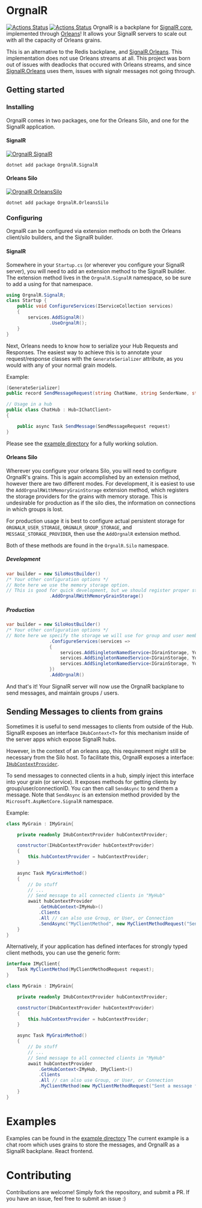 # OrgnalR

[![Actions Status](https://github.com/LiamMorrow/OrgnalR/workflows/build/badge.svg)](https://github.com/LiamMorrow/OrgnalR/actions)
[![Actions Status](https://github.com/LiamMorrow/OrgnalR/workflows/test/badge.svg)](https://github.com/LiamMorrow/OrgnalR/actions)
OrgnalR is a backplane for [SignalR core](https://github.com/aspnet/AspNetCore/tree/master/src/SignalR), implemented through [Orleans](https://github.com/dotnet/orleans)!
It allows your SignalR servers to scale out with all the capacity of Orleans grains.

This is an alternative to the Redis backplane, and [SignalR.Orleans](https://github.com/OrleansContrib/SignalR.Orleans). This implementation does not use Orleans streams at all. This project was born out of issues with deadlocks that occured with Orleans streams, and since [SignalR.Orleans](https://github.com/OrleansContrib/SignalR.Orleans) uses them, issues with signalr messages not going through.

## Getting started

### Installing

OrgnalR comes in two packages, one for the Orleans Silo, and one for the SignalR application.

#### SignalR

<a href="https://www.nuget.org/packages/OrgnalR.Signalr">![OrgnalR SignalR](https://img.shields.io/nuget/v/OrgnalR.SignalR?logo=SignalR)</a>

```
dotnet add package OrgnalR.SignalR
```

#### Orleans Silo

<a href="https://www.nuget.org/packages/OrgnalR.OrleansSilo">![OrgnalR OrleansSilo](https://img.shields.io/nuget/v/OrgnalR.OrleansSilo?logo=OrleansSilo)</a>

```
dotnet add package OrgnalR.OrleansSilo
```

### Configuring

OrgnalR can be configured via extension methods on both the Orleans client/silo builders, and the SignalR builder.

#### SignalR

Somewhere in your `Startup.cs` (or wherever you configure your SignalR server), you will need to add an extension method to the SignalR builder. The extension method lives in the `OrgnalR.SignalR` namespace, so be sure to add a using for that namespace.

```c#
using OrgnalR.SignalR;
class Startup {
    public void ConfigureServices(IServiceCollection services)
    {
        services.AddSignalR()
                .UseOrgnalR();
    }
}
```

Next, Orleans needs to know how to serialize your Hub Requests and Responses.
The easiest way to achieve this is to annotate your request/response classes with the `GenerateSerializer` attribute, as you would with any of your normal grain models.

Example:

```c#
[GenerateSerializer]
public record SendMessageRequest(string ChatName, string SenderName, string Message);

// Usage in a hub
public class ChatHub : Hub<IChatClient>
{

    public async Task SendMessage(SendMessageRequest request)
}
```

Please see the [example directory](example) for a fully working solution.

#### Orleans Silo

Wherever you configure your orleans Silo, you will need to configure OrgnalR's grains. This is again accomplished by an extension method, however there are two different modes. For development, it is easiest to use the `AddOrgnalRWithMemoryGrainStorage` extension method, which registers the storage providers for the grains with memory storage. This is undesirable for production as if the silo dies, the information on connections in which groups is lost.

For production usage it is best to configure actual persistent storage for `ORGNALR_USER_STORAGE`, `ORGNALR_GROUP_STORAGE`, and `MESSAGE_STORAGE_PROVIDER`, then use the `AddOrgnalR` extension method.

Both of these methods are found in the `OrgnalR.Silo` namespace.

##### Development

```c#
var builder = new SiloHostBuilder()
/* Your other configuration options */
// Note here we use the memory storage option.
// This is good for quick development, but we should register proper storage for production
                .AddOrgnalRWithMemoryGrainStorage()
```

##### Production

```c#
var builder = new SiloHostBuilder()
/* Your other configuration options */
// Note here we specify the storage we will use for group and user membership
                .ConfigureServices(services =>
                {
                    services.AddSingletonNamedService<IGrainStorage, YourStorageProvider>(Extensions.USER_STORAGE_PROVIDER);
                    services.AddSingletonNamedService<IGrainStorage, YourStorageProvider>(Extensions.GROUP_STORAGE_PROVIDER);
                    services.AddSingletonNamedService<IGrainStorage, YourStorageProvider>(Extensions.MESSAGE_STORAGE_PROVIDER);
                })
                .AddOrgnalR()
```

And that's it! Your SignalR server will now use the OrgnalR backplane to send messages, and maintain groups / users.

## Sending Messages to clients from grains

Sometimes it is useful to send messages to clients from outside of the Hub. SignalR exposes an interface `IHubContext<T>` for this mechanism inside of the server apps which expose SignalR hubs.

However, in the context of an orleans app, this requirement might still be necessary from the Silo host. To facilitate this, OrgnalR exposes a interface: [`IHubContextProvider`](/src/OrgnalR.Core/Provider/HubContextProvider.cs).

To send messages to connected clients in a hub, simply inject this interface into your grain (or service).
It exposes methods for getting clients by group/user/connectionID. You can then call `SendAsync` to send them a message.
Note that `SendAsync` is an extension method provided by the `Microsoft.AspNetCore.SignalR` namespace.

Example:

```csharp
class MyGrain : IMyGrain{

    private readonly IHubContextProvider hubContextProvider;

    constructor(IHubContextProvider hubContextProvider)
    {
        this.hubContextProvider = hubContextProvider;
    }

    async Task MyGrainMethod()
    {
        // Do stuff
        // ...
        // Send message to all connected clients in "MyHub"
        await hubContextProvider
            .GetHubContext<IMyHub>()
            .Clients
            .All // can also use Group, or User, or Connection
            .SendAsync("MyClientMethod", new MyClientMethodRequest("Sent a message from a grain!"));
    }
}
```

Alternatively, if your application has defined interfaces for strongly typed client methods, you can use the generic form:

```csharp
interface IMyClient{
    Task MyClientMethod(MyClientMethodRequest request);
}

class MyGrain : IMyGrain{

    private readonly IHubContextProvider hubContextProvider;

    constructor(IHubContextProvider hubContextProvider)
    {
        this.hubContextProvider = hubContextProvider;
    }

    async Task MyGrainMethod()
    {
        // Do stuff
        // ...
        // Send message to all connected clients in "MyHub"
        await hubContextProvider
            .GetHubContext<IMyHub, IMyClient>()
            .Clients
            .All // can also use Group, or User, or Connection
            .MyClientMethod(new MyClientMethodRequest("Sent a message from a grain!"));
    }
}
```

# Examples

Examples can be found in the [example directory](example)
The current example is a chat room which uses grains to store the messages, and OrgnalR as a SignalR backplane. React frontend.

# Contributing

Contributions are welcome! Simply fork the repository, and submit a PR. If you have an issue, feel free to submit an issue :)
